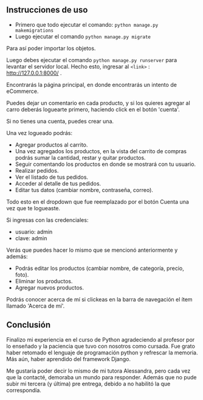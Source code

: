 ## Instrucciones de uso

- Primero que todo ejecutar el comando: `python manage.py makemigrations`
- Luego ejecutar el comando `python manage.py migrate`

Para así poder importar los objetos.

Luego debes ejecutar el comando `python manage.py runserver` para levantar el servidor local. Hecho esto, ingresar al `<link>` : <http://127.0.0.1:8000/> .

Encontrarás la página principal, en donde encontrarás un intento de eCommerce.

Puedes dejar un comentario en cada producto, y si los quieres agregar al carro deberás loguearte primero, haciendo click en el botón 'cuenta'.

Si no tienes una cuenta, puedes crear una.

Una vez logueado podrás:
- Agregar productos al carrito.
- Una vez agregados los productos, en la vista del carrito de compras podrás sumar la cantidad, restar y quitar productos.
- Seguir comentando los productos en donde se mostrará con tu usuario.
- Realizar pedidos.
- Ver el listado de tus pedidos.
- Acceder al detalle de tus pedidos.
- Editar tus datos (cambiar nombre, contraseña, correo).

Todo esto en el dropdown que fue reemplazado por el botón Cuenta una vez que te logueaste.

Si ingresas con las credenciales:
- usuario: admin
- clave: admin

Verás que puedes hacer lo mismo que se mencionó anteriormente y además:
- Podrás editar los productos (cambiar nombre, de categoría, precio, foto).
- Eliminar los productos.
- Agregar nuevos productos.

Podrás conocer acerca de mí si clickeas en la barra de navegación el ítem llamado 'Acerca de mí'.

## Conclusión

Finalizo mi experiencia en el curso de Python agradeciendo al profesor por lo enseñado y la paciencia que tuvo con nosotros como cursada.
Fue grato haber retomado el lenguaje de programación python y refrescar la memoria. Más aún, haber aprendido del framework Django.

Me gustaría poder decir lo mismo de mi tutora Alessandra, pero cada vez que la contacté, demoraba un mundo para responder. Además que
no pude subir mi tercera (y última) pre entrega, debido a no habilitó la que correspondía.
